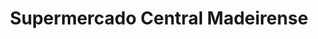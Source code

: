 ---
title: "Supermercado Central Madeirense"
url: /caracas/supermercado-central-madeirense-av-sur/
shop: Supermarkt
---